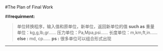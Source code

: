 ﻿#The Plan of Final Work

##**requirment:**

>单位转换程序，输入值和原单位，新单位，返回新单位的值
>**such as**
>重量单位：kg,g,lb,gr......
>压力单位：Pa,Mpa,psi......
>长度单位：m,km,ft,in......
>**else :** md, cp......
>**ps :** 很多单位可以组合形式出现

-------------------------------------

